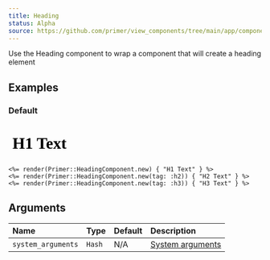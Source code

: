 ```yaml
---
title: Heading
status: Alpha
source: https://github.com/primer/view_components/tree/main/app/components/primer/heading_component.rb
---
```


<!-- Warning: AUTO-GENERATED file, do not edit. Add code comments to your Ruby instead <3 -->

Use the Heading component to wrap a component that will create a heading element

## Examples

### Default

<iframe style="width: 100%; border: 0px; height: 70px;" srcdoc="<html><head><link href='https://unpkg.com/@primer/css/dist/primer.css' rel='stylesheet'></head><body><h1>H1 Text</h1><h2>H2 Text</h2><h3>H3 Text</h3></body></html>"></iframe>

```erb
<%= render(Primer::HeadingComponent.new) { "H1 Text" } %>
<%= render(Primer::HeadingComponent.new(tag: :h2)) { "H2 Text" } %>
<%= render(Primer::HeadingComponent.new(tag: :h3)) { "H3 Text" } %>
```

## Arguments

| Name | Type | Default | Description |
| :- | :- | :- | :- |
| `system_arguments` | `Hash` | N/A | [System arguments](/system-arguments) |
